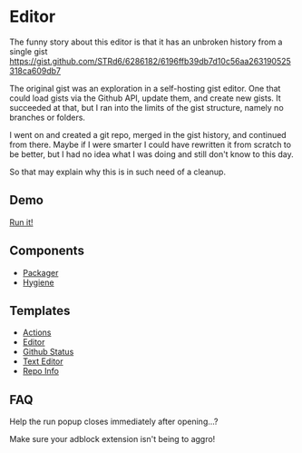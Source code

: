 Editor
======

The funny story about this editor is that it has an unbroken history from a
single gist https://gist.github.com/STRd6/6286182/6196ffb39db7d10c56aa263190525318ca609db7

The original gist was an exploration in a self-hosting gist editor. One that
could load gists via the Github API, update them, and create new gists. It
succeeded at that, but I ran into the limits of the gist structure, namely no
branches or folders.

I went on and created a git repo, merged in the gist history, and continued from
there. Maybe if I were smarter I could have rewritten it from scratch to be better,
but I had no idea what I was doing and still don't know to this day.

So that may explain why this is in such need of a cleanup.

Demo
----

[Run it!](/editor)

Components
----------

- [Packager](/packager/docs)
- [Hygiene](./hygiene/)

Templates
---------

- [Actions](./templates/actions)
- [Editor](./templates/editor)
- [Github Status](./templates/github_status)
- [Text Editor](./templates/text_editor)
- [Repo Info](./templates/repo_info)

FAQ
---

Help the run popup closes immediately after opening...?

Make sure your adblock extension isn't being to aggro!
